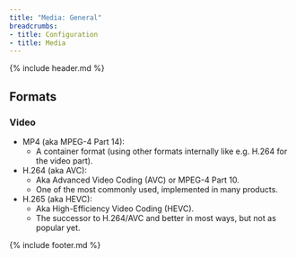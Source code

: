 ```yaml
---
title: "Media: General"
breadcrumbs:
- title: Configuration
- title: Media
---
```

{% include header.md %}

## Formats

### Video

- MP4 (aka MPEG-4 Part 14):
    - A container format (using other formats internally like e.g. H.264 for the video part).
- H.264 (aka AVC):
    - Aka Advanced Video Coding (AVC) or MPEG-4 Part 10.
    - One of the most commonly used, implemented in many products.
- H.265 (aka HEVC):
    - Aka High-Efficiency Video Coding (HEVC).
    - The successor to H.264/AVC and better in most ways, but not as popular yet.

{% include footer.md %}
